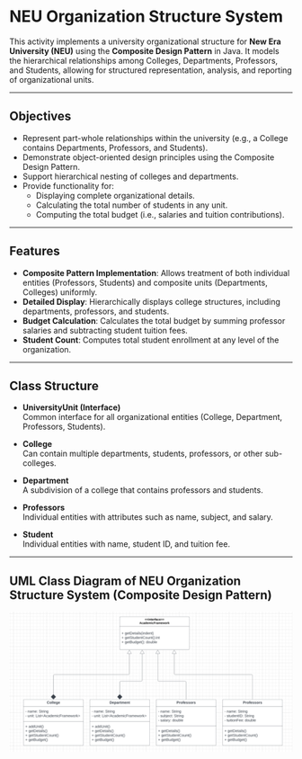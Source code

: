 # NEU Organization Structure System

This activity implements a university organizational structure for **New Era University (NEU)** using the **Composite Design Pattern** in Java. It models the hierarchical relationships among Colleges, Departments, Professors, and Students, allowing for structured representation, analysis, and reporting of organizational units.

---

## Objectives

- Represent part-whole relationships within the university (e.g., a College contains Departments, Professors, and Students).
- Demonstrate object-oriented design principles using the Composite Design Pattern.
- Support hierarchical nesting of colleges and departments.
- Provide functionality for:
  - Displaying complete organizational details.
  - Calculating the total number of students in any unit.
  - Computing the total budget (i.e., salaries and tuition contributions).

---

## Features

- **Composite Pattern Implementation**: Allows treatment of both individual entities (Professors, Students) and composite units (Departments, Colleges) uniformly.
- **Detailed Display**: Hierarchically displays college structures, including departments, professors, and students.
- **Budget Calculation**: Calculates the total budget by summing professor salaries and subtracting student tuition fees.
- **Student Count**: Computes total student enrollment at any level of the organization.

---

## Class Structure

- **UniversityUnit (Interface)**  
  Common interface for all organizational entities (College, Department, Professors, Students).

- **College**  
  Can contain multiple departments, students, professors, or other sub-colleges.

- **Department**  
  A subdivision of a college that contains professors and students.

- **Professors**  
  Individual entities with attributes such as name, subject, and salary.

- **Student**  
  Individual entities with name, student ID, and tuition fee.

---

## UML Class Diagram of NEU Organization Structure System (Composite Design Pattern)
![alt text](image.png)
